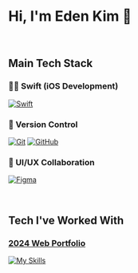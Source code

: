 # Hi, I'm Eden Kim 👋

<br>

## Main Tech Stack

### 🧑‍💻 Swift (iOS Development)
[![Swift](https://skillicons.dev/icons?i=swift)](https://skillicons.dev)

### 🔧 Version Control
[![Git](https://skillicons.dev/icons?i=git)](https://skillicons.dev)
[![GitHub](https://skillicons.dev/icons?i=github)](https://skillicons.dev)

### 🎨 UI/UX Collaboration
[![Figma](https://skillicons.dev/icons?i=figma)](https://skillicons.dev)

<br>

## Tech I've Worked With 
### [2024 Web Portfolio](https://edenappledev.github.io/WebPortfolio/)
  
[![My Skills](https://skillicons.dev/icons?i=html,css,javascript,ps,ai)](https://skillicons.dev)
